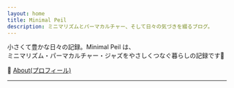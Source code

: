 ```yaml
---
layout: home
title: Minimal Peil
description: ミニマリズムとパーマカルチャー、そして日々の気づきを綴るブログ。
---
```


小さくて豊かな日々の記録。Minimal Peil は、  
ミニマリズム・パーマカルチャー・ジャズをやさしくつなぐ暮らしの記録です🌿

👤 [About(プロフィール)](profile.md)

---
